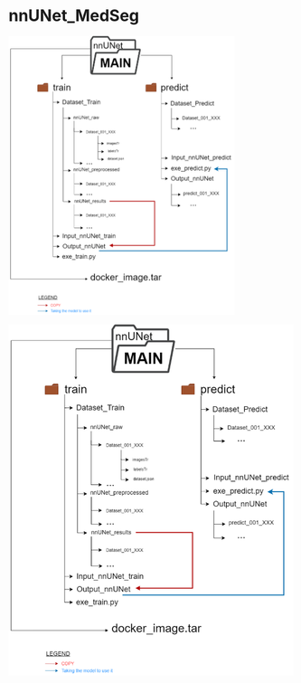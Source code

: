 # nnUNet_MedSeg
<img src="pictures/folders_train_predictV2.drawio%20(1).png" width="400"  />

![Organization of the diffent folders](pictures/folders_train_predictV2.drawio%20(1).png)
